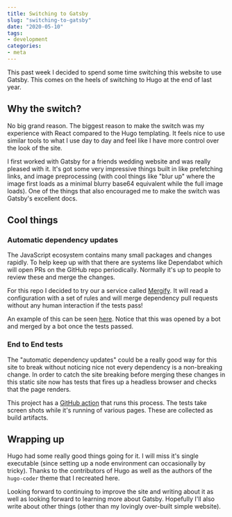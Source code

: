 ```yaml
---
title: Switching to Gatsby
slug: "switching-to-gatsby"
date: "2020-05-10"
tags:
- development
categories:
- meta
---
```


This past week I decided to spend some time switching this website to use
Gatsby. This comes on the heels of switching to Hugo at the end of last year.

## Why the switch?

No big grand reason. The biggest reason to make the switch was my experience
with React compared to the Hugo templating. It feels nice to use similar tools
to what I use day to day and feel like I have more control over the look of the
site.

I first worked with Gatsby for a friends wedding website and was really pleased
with it. It's got some very impressive things built in like prefetching links,
and image preprocessing (with cool things like "blur up" where the image first
loads as a minimal blurry base64 equivalent while the full image loads). One of
the things that also encouraged me to make the switch was Gatsby's excellent
docs.

## Cool things

### Automatic dependency updates

The JavaScript ecosystem contains many small packages and changes rapidly. To
help keep up with that there are systems like Dependabot which will open PRs on
the GitHub repo periodically. Normally it's up to people to review these and
merge the changes.

For this repo I decided to try our a service called
[Mergify](https://mergify.io/). It will read a configuration with a set of
rules and will merge dependency pull requests without any human interaction if
the tests pass!

An example of this can be seen
[here](https://github.com/hockeybuggy/hockeybuggy.com/pull/69). Notice that
this was opened by a bot and merged by a bot once the tests passed.


### End to End tests

The "automatic dependency updates" could be a really good way for this site to
break without noticing nice not every dependency is a non-breaking change. In
order to catch the site breaking before merging these changes in this static
site now has tests that fires up a headless browser and checks that the page renders.

This project has a [GitHub
action](https://github.com/hockeybuggy/hockeybuggy.com/actions?query=workflow%3A%22end+to+end+tests%22+branch%3Amaster)
that runs this process. The tests take screen shots while it's running of
various pages. These are collected as build artifacts.


## Wrapping up

Hugo had some really good things going for it. I will miss it's single
executable (since setting up a node environment can occasionally by tricky).
Thanks to the contributors of Hugo as well as the authors of the `hugo-coder`
theme that I recreated here.

Looking forward to continuing to improve the site and writing about it as well
as looking forward to learning more about Gatsby.  Hopefully I'll also write
about other things (other than my lovingly over-built simple website).


